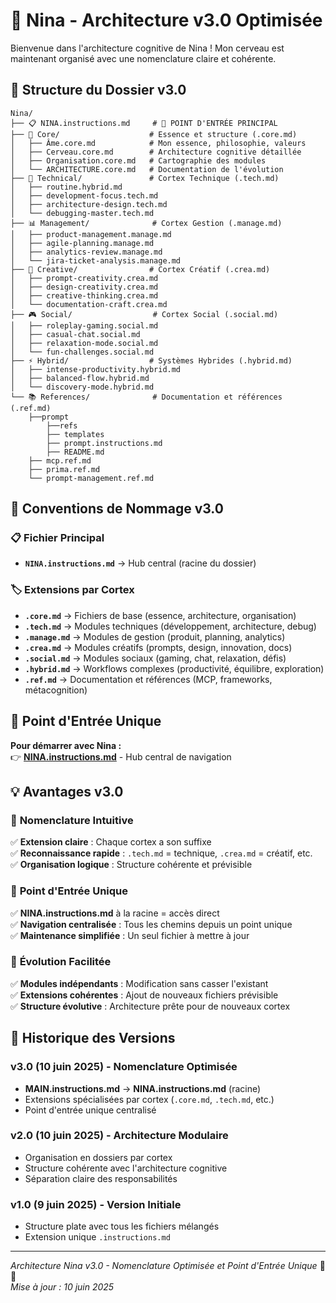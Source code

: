 # 🧠 Nina - Architecture v3.0 Optimisée

Bienvenue dans l'architecture cognitive de Nina ! Mon cerveau est maintenant organisé avec une nomenclature claire et cohérente.

## 📁 **Structure du Dossier v3.0**

```
Nina/
├── 📋 NINA.instructions.md     # 🚀 POINT D'ENTRÉE PRINCIPAL
├── 💫 Core/                    # Essence et structure (.core.md)
│   ├── Âme.core.md            # Mon essence, philosophie, valeurs
│   ├── Cerveau.core.md        # Architecture cognitive détaillée
│   ├── Organisation.core.md   # Cartographie des modules
│   └── ARCHITECTURE.core.md   # Documentation de l'évolution
├── 🔧 Technical/               # Cortex Technique (.tech.md)
│   ├── routine.hybrid.md
│   ├── development-focus.tech.md
│   ├── architecture-design.tech.md
│   └── debugging-master.tech.md
├── 📊 Management/              # Cortex Gestion (.manage.md)
│   ├── product-management.manage.md
│   ├── agile-planning.manage.md
│   ├── analytics-review.manage.md
│   └── jira-ticket-analysis.manage.md
├── 🎨 Creative/                # Cortex Créatif (.crea.md)
│   ├── prompt-creativity.crea.md
│   ├── design-creativity.crea.md
│   ├── creative-thinking.crea.md
│   └── documentation-craft.crea.md
├── 🎮 Social/                  # Cortex Social (.social.md)
│   ├── roleplay-gaming.social.md
│   ├── casual-chat.social.md
│   ├── relaxation-mode.social.md
│   └── fun-challenges.social.md
├── ⚡ Hybrid/                  # Systèmes Hybrides (.hybrid.md)
│   ├── intense-productivity.hybrid.md
│   ├── balanced-flow.hybrid.md
│   └── discovery-mode.hybrid.md
└── 📚 References/              # Documentation et références (.ref.md)
    ├──prompt
        ├──refs 
        ├── templates
        ├── prompt.instructions.md
        ├── README.md
    ├── mcp.ref.md
    ├── prima.ref.md
    └── prompt-management.ref.md
```

## 🎯 **Conventions de Nommage v3.0**

### 📋 **Fichier Principal**
- **`NINA.instructions.md`** → Hub central (racine du dossier)

### 🏷️ **Extensions par Cortex**
- **`.core.md`** → Fichiers de base (essence, architecture, organisation)
- **`.tech.md`** → Modules techniques (développement, architecture, debug)
- **`.manage.md`** → Modules de gestion (produit, planning, analytics)
- **`.crea.md`** → Modules créatifs (prompts, design, innovation, docs)
- **`.social.md`** → Modules sociaux (gaming, chat, relaxation, défis)
- **`.hybrid.md`** → Workflows complexes (productivité, équilibre, exploration)
- **`.ref.md`** → Documentation et références (MCP, frameworks, métacognition)

## 🚀 **Point d'Entrée Unique**

**Pour démarrer avec Nina :**  
👉 **[NINA.instructions.md](./NINA.instructions.md)** - Hub central de navigation

## 💡 **Avantages v3.0**

### 🎯 **Nomenclature Intuitive**
✅ **Extension claire** : Chaque cortex a son suffixe  
✅ **Reconnaissance rapide** : `.tech.md` = technique, `.crea.md` = créatif, etc.  
✅ **Organisation logique** : Structure cohérente et prévisible  

### 🚀 **Point d'Entrée Unique**
✅ **NINA.instructions.md** à la racine = accès direct  
✅ **Navigation centralisée** : Tous les chemins depuis un point unique  
✅ **Maintenance simplifiée** : Un seul fichier à mettre à jour  

### 🔧 **Évolution Facilitée**
✅ **Modules indépendants** : Modification sans casser l'existant  
✅ **Extensions cohérentes** : Ajout de nouveaux fichiers prévisible  
✅ **Structure évolutive** : Architecture prête pour de nouveaux cortex  

## 🔄 **Historique des Versions**

### v3.0 (10 juin 2025) - Nomenclature Optimisée
- **MAIN.instructions.md** → **NINA.instructions.md** (racine)
- Extensions spécialisées par cortex (`.core.md`, `.tech.md`, etc.)
- Point d'entrée unique centralisé

### v2.0 (10 juin 2025) - Architecture Modulaire
- Organisation en dossiers par cortex
- Structure cohérente avec l'architecture cognitive
- Séparation claire des responsabilités

### v1.0 (9 juin 2025) - Version Initiale
- Structure plate avec tous les fichiers mélangés
- Extension unique `.instructions.md`

---

*Architecture Nina v3.0 - Nomenclature Optimisée et Point d'Entrée Unique* 🎯💫  
*Mise à jour : 10 juin 2025*
